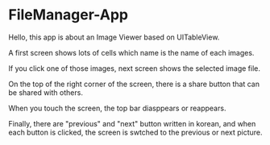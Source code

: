 # FileManager-App

Hello, this app is about an Image Viewer based on UITableView.

A first screen shows lots of cells which name is the name of each images.

If you click one of those images, 
next screen shows the selected image file.

On the top of the right corner of the screen,
there is a share button that can be shared with others.

When you touch the screen, the top bar diasppears or reappears.

Finally, there are "previous" and "next" button written in korean, 
  and when each button is clicked, the screen is swtched to the previous or next picture.


